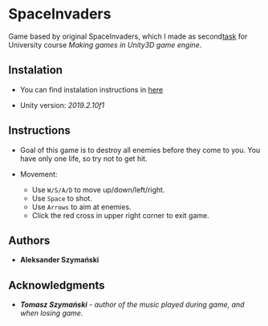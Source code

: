 # SpaceInvaders

Game based by original SpaceInvaders, which I made as second[task](./Lista02.pdf) for University course *Making games in Unity3D game engine*.

## Instalation

* You can find instalation instructions in [here](../README.md)

* Unity version: *2019.2.10f1*

## Instructions

* Goal of this game is to destroy all enemies before they come to you. You have only one life, so try not to get hit.

* Movement:
  - Use `W/S/A/D` to move up/down/left/right.
  - Use `Space` to shot.
  - Use `Arrows` to aim at enemies.
  - Click the red cross in upper right corner to exit game.

## Authors
* **Aleksander Szymański**

## Acknowledgments

* ***Tomasz Szymański*** *- author of the music played during game, and when losing game.*